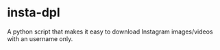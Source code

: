 # insta-dpl
A python script that makes it easy to download Instagram images/videos with an username only.
